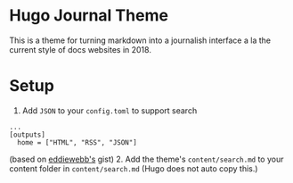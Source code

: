 # Hugo Journal Theme

This is a theme for turning markdown into a journalish interface
a la the current style of docs websites in 2018.

# Setup

1. Add `JSON` to your `config.toml` to support search
```
...
[outputs]
  home = ["HTML", "RSS", "JSON"]
```
(based on [eddiewebb's](https://gist.github.com/eddiewebb/735feb48f50f0ddd65ae5606a1cb41ae) gist)
2. Add the theme's `content/search.md` to your content folder in `content/search.md` (Hugo does not auto copy this.)
